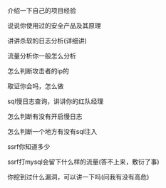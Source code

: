 介绍一下自己的项目经验

说说你使用过的安全产品及其原理

讲讲杀软的日志分析(详细讲)

流量分析你一般怎么分析

怎么判断攻击者的ip的

取证你会吗，怎么做

sql慢日志查询，讲讲你的红队经理

怎么判断有没有开启慢日志

怎么判断一个地方有没有sql注入

ssrf你知道多少

ssrf打mysql会留下什么样的流量(答不上来，敷衍了事)

你挖到过什么漏洞，可以讲一下吗(问我有没有高危)



